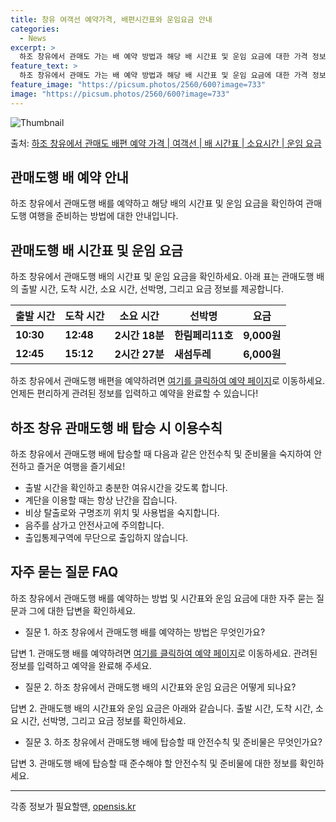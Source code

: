 ```yaml
---
title: 창유 여객선 예약가격, 배편시간표와 운임요금 안내
categories:
  - News
excerpt: >
  하조 창유에서 관매도 가는 배 예약 방법과 해당 배 시간표 및 운임 요금에 대한 가격 정보를 안내 드리겠습니다. 안전하고 재밋는 관매도행 여행을 위해 아래 정보 참고하시기 바랍니다. 관매도행 배편 예약하기 👈 클릭하조 창유에서 관매도행 배 시간표출발 시간도착 시간소요 시간선박명요금10:3012:482시간 18분한림페리11호9,000원12:4515:122시간 27분새섬두레6,000원관매도행 배편 예약하기 👈 클릭하조 창유에서 관매도행 여객선 탑승 시 이용수칙하조 창유에서 관매도행 배 출항시간을 확인한다. 선박이 출항할 시간이 가까울 수록 사람들이 몰려 혼잡하므로 미리 매표소로 가서 충분한 여유시간을 갖고 선박에 탑승한다. 계단 이용 시 항상 난간을 잡는다. 바람이나 파도가 심한 날은 몸이 휘청거릴 수도 있..
feature_text: >
  하조 창유에서 관매도 가는 배 예약 방법과 해당 배 시간표 및 운임 요금에 대한 가격 정보를 안내 드리겠습니다. 안전하고 재밋는 관매도행 여행을 위해 아래 정보 참고하시기 바랍니다. 관매도행 배편 예약하기 👈 클릭하조 창유에서 관매도행 배 시간표출발 시간도착 시간소요 시간선박명요금10:3012:482시간 18분한림페리11호9,000원12:4515:122시간 27분새섬두레6,000원관매도행 배편 예약하기 👈 클릭하조 창유에서 관매도행 여객선 탑승 시 이용수칙하조 창유에서 관매도행 배 출항시간을 확인한다. 선박이 출항할 시간이 가까울 수록 사람들이 몰려 혼잡하므로 미리 매표소로 가서 충분한 여유시간을 갖고 선박에 탑승한다. 계단 이용 시 항상 난간을 잡는다. 바람이나 파도가 심한 날은 몸이 휘청거릴 수도 있..
feature_image: "https://picsum.photos/2560/600?image=733"
image: "https://picsum.photos/2560/600?image=733"
---
```


![Thumbnail](https://img1.daumcdn.net/thumb/R800x0/?scode=mtistory2&fname=https%3A%2F%2Fblog.kakaocdn.net%2Fdn%2FMe7ex%2FbtsHBRHL55H%2FA0O9C6nrRbmbqsm54yFPJ0%2Fimg.webp)

<p>출처: <a href="https://opensis.kr/entry/%ED%95%98%EC%A1%B0-%EC%B0%BD%EC%9C%A0%EC%97%90%EC%84%9C-%EA%B4%80%EB%A7%A4%EB%8F%84-%EB%B0%B0%ED%8E%B8-%EC%98%88%EC%95%BD-%EA%B0%80%EA%B2%A9-%EC%97%AC%EA%B0%9D%EC%84%A0-%EB%B0%B0-%EC%8B%9C%EA%B0%84%ED%91%9C-%EC%86%8C%EC%9A%94%EC%8B%9C%EA%B0%84-%EC%9A%B4%EC%9E%84-%EC%9A%94%EA%B8%88" rel="dofollow">하조 창유에서 관매도 배편 예약 가격 | 여객선 | 배 시간표 | 소요시간 | 운임 요금</a> </p>

## 관매도행 배 예약 안내

하조 창유에서 관매도행 배를 예약하고 해당 배의 시간표 및 운임 요금을 확인하여 관매도행 여행을 준비하는 방법에 대한 안내입니다.

## 관매도행 배 시간표 및 운임 요금

하조 창유에서 관매도행 배의 시간표 및 운임 요금을 확인하세요. 아래 표는 관매도행 배의 출발 시간, 도착 시간, 소요 시간, 선박명,
그리고 요금 정보를 제공합니다.

출발 시간 | 도착 시간 | 소요 시간 | 선박명 | 요금  
---|---|---|---|---  
**10:30** | **12:48** | **2시간 18분** | **한림페리11호** | **9,000원**  
**12:45** | **15:12** | **2시간 27분** | **새섬두레** | **6,000원**  
  
하조 창유에서 관매도행 배편을 예약하려면 [여기를 클릭하여 예약 페이지](링크)로 이동하세요. 언제든 편리하게 관려된 정보를 입력하고 예약을
완료할 수 있습니다!

## 하조 창유 관매도행 배 탑승 시 이용수칙

하조 창유에서 관매도행 배에 탑승할 때 다음과 같은 안전수칙 및 준비물을 숙지하여 안전하고 즐거운 여행을 즐기세요!

  * 출발 시간을 확인하고 충분한 여유시간을 갖도록 합니다.
  * 계단을 이용할 때는 항상 난간을 잡습니다.
  * 비상 탈출로와 구명조끼 위치 및 사용법을 숙지합니다.
  * 음주를 삼가고 안전사고에 주의합니다.
  * 출입통제구역에 무단으로 출입하지 않습니다.

## 자주 묻는 질문 FAQ

하조 창유에서 관매도행 배를 예약하는 방법 및 시간표와 운임 요금에 대한 자주 묻는 질문과 그에 대한 답변을 확인하세요.

  * 질문 1. 하조 창유에서 관매도행 배를 예약하는 방법은 무엇인가요?

답변 1. 관매도행 배를 예약하려면 [여기를 클릭하여 예약 페이지](링크)로 이동하세요. 관려된 정보를 입력하고 예약을 완료해 주세요.

  * 질문 2. 하조 창유에서 관매도행 배의 시간표와 운임 요금은 어떻게 되나요?

답변 2. 관매도행 배의 시간표와 운임 요금은 아래와 같습니다. 출발 시간, 도착 시간, 소요 시간, 선박명, 그리고 요금 정보를
확인하세요.

  * 질문 3. 하조 창유에서 관매도행 배에 탑승할 때 안전수칙 및 준비물은 무엇인가요?

답변 3. 관매도행 배에 탑승할 때 준수해야 할 안전수칙 및 준비물에 대한 정보를 확인하세요.

* * *

 

각종 정보가 필요할땐, <a href="https://opensis.kr" rel="dofollow">opensis.kr</a>



